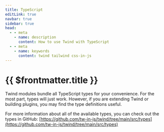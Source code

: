 ```yaml
---
title: TypeScript
editLink: true
navbar: true
sidebar: true
head:
  - - meta
    - name: description
      content: How to use Twind with TypeScript
  - - meta
    - name: keywords
      content: twind tailwind css-in-js
---
```


# {{ $frontmatter.title }}

Twind modules bundle all TypeScript types for your convenience. For the most part, types will just work. However, if you are extending Twind or building plugins, you may find the type definitions useful.

For more information about all of the available types, you can check out the types in GitHub: [https://github.com/tw-in-js/twind/tree/main/src/types](https://github.com/tw-in-js/twind/tree/main/src/types)
